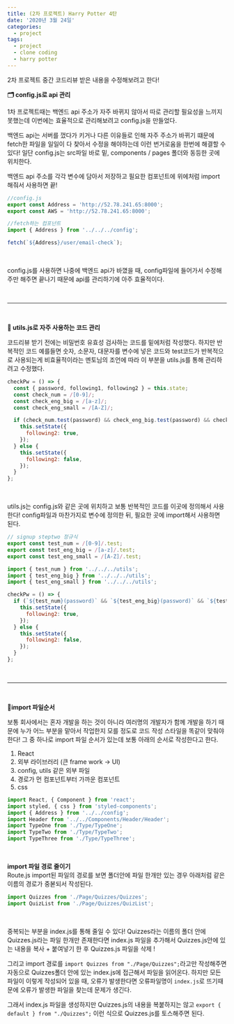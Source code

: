 ```yaml
---
title: (2차 프로젝트) Harry Potter 4탄
date: '2020년 3월 24일'
categories:
  - project
tags:
  - project
  - clone coding
  - harry potter
---
```


2차 프로젝트 중간 코드리뷰 받은 내용을 수정해보려고 한다!

**🗂 config.js로 api 관리**

1차 프로젝트때는 백엔드 api 주소가 자주 바뀌지 않아서 따로 관리할 필요성을 느끼지 못했는데 이번에는 효율적으로 관리해보려고 config.js을 만들었다.

백엔드 api는 서버를 껐다가 키거나 다른 이유들로 인해 자주 주소가 바뀌기 떄문에 fetch한 파일을 일일이 다 찾아서 수정을 해야하는데 이런 번거로움을 한번에 해결할 수 있다!
일단 config.js는 src파일 바로 밑, components / pages 폴더와 동등한 곳에 위치한다.

백엔드 api 주소를 각각 변수에 담아서 저장하고 필요한 컴포넌트에 위에처럼 import 해줘서 사용하면 끝!

```jsx
//config.js
export const Address = 'http://52.78.241.65:8000';
export const AWS = 'http://52.78.241.65:8000';

//fetch하는 컴포넌트
import { Address } from '../../../config';

fetch(`${Address}/user/email-check`);
```

</br>

config.js를 사용하면 나중에 백엔드 api가 바꼈을 때, config파일에 들어가서 수정해주만 해주면 끝나기 때문에 api를 관리하기에 아주 효율적이다.

</br>

---

</br>

**📝 utils.js로 자주 사용하는 코드 관리**

코드리뷰 받기 전에는 비밀번호 유효성 검사하는 코드를 밑에처럼 작성했다. 하지만 반복적인 코드 예를들면 숫자, 소문자, 대문자를 변수에 넣은 코드와 test코드가 반복적으로 사용되는게 비효율적이라는 멘토님의 조언에 따라 이 부분을 utils.js를 통해 관리하려고 수정했다.

```jsx
checkPw = () => {
  const { password, following1, following2 } = this.state;
  const check_num = /[0-9]/;
  const check_eng_big = /[a-z]/;
  const check_eng_small = /[A-Z]/;

  if (check_num.test(password) && check_eng_big.test(password) && check_eng_small.test(password)) {
    this.setState({
      following2: true,
    });
  } else {
    this.setState({
      following2: false,
    });
  }
};
```

</br>

utils.js는 config.js와 같은 곳에 위치하고 보통 반복적인 코드를 이곳에 정의해서 사용한다! config파일과 마찬가지로 변수에 정의한 뒤, 필요한 곳에 import해서 사용하면 된다.

```jsx
// signup steptwo 정규식
export const test_num = /[0-9]/.test;
export const test_eng_big = /[a-z]/.test;
export const test_eng_small = /[A-Z]/.test;

import { test_num } from '../../../utils';
import { test_eng_big } from '../../../utils';
import { test_eng_small } from '../../../utils';

checkPw = () => {
  if (`${test_num}(password)` && `${test_eng_big}(password)` && `${test_eng_small}(password)`) {
    this.setState({
      following2: true,
    });
  } else {
    this.setState({
      following2: false,
    });
  }
};
```

</br>

---

</br>

**👣import 파일순서**

보통 회사에서는 혼자 개발을 하는 것이 아니라 여러명의 개발자가 함께 개발을 하기 때문에 누가 어느 부분을 맡아서 작업한지 모를 정도로 코드 작성 스타일을 똑같이 맞춰야 한다! 그 중 하나로 import 파일 순서가 있는데 보통 아래의 순서로 작성한다고 한다.

1. React
2. 외부 라이브러리 (큰 frame work -> UI)
3. config, utils 같은 외부 파일
4. 경로가 먼 컴포넌트부터 가까운 컴포넌트
5. css

```jsx
import React, { Component } from 'react';
import styled, { css } from 'styled-components';
import { Address } from '../../config';
import Header from '../../Components/Header/Header';
import TypeOne from './Type/TypeOne';
import TypeTwo from './Type/TypeTwo';
import TypeThree from './Type/TypeThree';
```

</br>

**import 파일 경로 줄이기**
</br>
Route.js import된 파일의 경로를 보면 폴더안에 파일 한개만 있는 경우 아래처럼 같은 이름의 경로가 중볻되서 작성된다.

```jsx
import Quizzes from './Page/Quizzes/Quizzes';
import QuizList from './Page/Quizzes/QuizList';
```

</br>

중복되는 부분을 index.js를 통해 줄일 수 있다!
Quizzes라는 이름의 폴더 안에 Quizzes.js라는 파일 한개만 존재한다면 index.js 파일을 추가해서 Quizzes.js안에 있는 내용을 복사 + 붙여넣기 한 후 Quizzes.js 파일을 삭제 !

그리고 import 경로를 `import Quizzes from "./Page/Quizzes";`라고만 작성해주면 자동으로 Quizzes폴더 안에 있는 index.js에 접근해서 파일을 읽어온다. 하지만 모든 파일이 이렇게 작성되어 있을 때, 오류가 발생한다면 오류파일명이 `index.js`로 뜨기때문에 오류가 발생한 파일을 찾는데 문제가 생긴다.

그래서 index.js 파일을 생성하지만 Quizzes.js의 내용을 복붙하지는 않고 `export { default } from "./Quizzes";` 이런 식으로 Quizzes.js를 토스해주면 된다.
